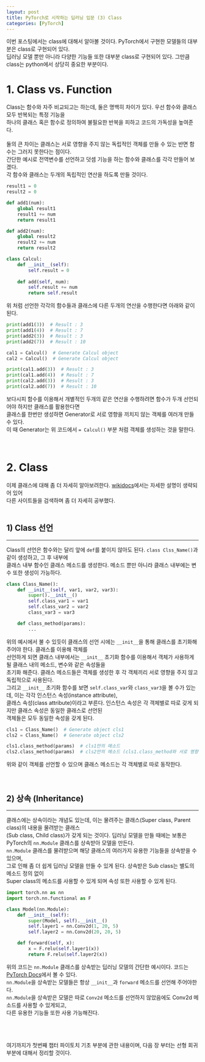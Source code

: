 ```yaml
---
layout: post
title: PyTorch로 시작하는 딥러닝 입문 (3) Class
categories: [PyTorch]
---
```


이번 포스팅에서는 class에 대해서 알아볼 것이다. PyTorch에서 구현한 모델들의 대부분은 class로 구현되어 있다. <br>
딥러닝 모델 뿐만 아니라 다양한 기능들 또한 대부분 class로 구현되어 있다. 그만큼 class는 python에서 상당히 중요한 부분이다.<br>

# 1. Class vs. Function

Class는 함수와 자주 비교되고는 하는데, 둘은 명백히 차이가 있다. 우선 함수와 클래스 모두 반복되는 특정 기능을 <br>
하나의 클래스 혹은 함수로 정의하여 불필요한 반복을 피하고 코드의 가독성을 높여준다. <br>
<br>
둘의 큰 차이는 클래스는 서로 영향을 주지 않는 독립적인 객체를 만들 수 있는 반면 함수는 그러지 못한다는 점이다. <br>
간단한 예시로 전역변수를 선언하고 덧셈 기능을 하는 함수와 클래스를 각각 만들어 보겠다.<br>
각 함수와 클래스는 두개의 독립적인 연산을 하도록 만들 것이다. <br>

```python
result1 = 0
result2 = 0

def add1(num):
    global result1
    result1 += num
    return result1

def add2(num):
    global result2
    result2 += num
    return result2

class Calcul:
    def __init__(self):
        self.result = 0
    
    def add(self, num):
        self.result += num
        return self.result
```

위 처럼 선언한 각각의 함수들과 클래스에 다른 두개의 연산을 수행한다면 아래와 같이 된다.

```python
print(add1(3))  # Result : 3
print(add1(4))  # Result : 7
print(add2(3))  # Result : 3
print(add2(7))  # Result : 10

cal1 = Calcul()  # Generate Calcul object
cal2 = Calcul()  # Generate Calcul object

print(cal1.add(3))  # Result : 3
print(cal1.add(4))  # Result : 7
print(cal2.add(3))  # Result : 3
print(cal2.add(7))  # Result : 10
```

보다시피 함수를 이용해서 개별적인 두개의 같은 연산을 수행하려면 함수가 두개 선언되어야 하지만 클래스를 활용한다면 <br>
클래스를 한번만 생성하면 Generator로 서로 영향을 끼치지 않는 객체를 여러개 만들 수 있다. <br>
이 때 Generator는 위 코드에서 ```= Calcul()``` 부분 처럼 객체를 생성하는 것을 말한다.<br><br><br>

# 2. Class

이제 클래스에 대해 좀 더 자세히 알아보려한다. [wikidocs](https://wikidocs.net/60034)에서는 자세한 설명이 생략되어 있어 <br>
다른 사이트들을 검색하며 좀 더 자세히 공부했다. <br><br>

## 1) Class 선언
---

Class의 선언은 함수와는 달리 앞에 ```def```를 붙이지 않아도 된다. ```class Clss_Name()```과 같이 생성하고, 그 후 내부에 <br>
클래스 내부 함수인 클래스 메소드를 생성한다. 메소드 뿐만 아니라 클래스 내부에는 변수 또한 생성이 가능하다. 

```python
class Class_Name():
    def __init__(self, var1, var2, var3):
        super().__init__()
        self.class_var1 = var1
        self.class_var2 = var2
        class_var3 = var3

    def class_method(params):
        ...
```

위의 예시에서 불 수 있듯이 클래스의 선언 시에는 ```__init__```을 통해 클래스를 초기화해주어야 한다. 클래스를 이용해 객체를 <br>
선언하게 되면 클래스 내부에서는 ```__init__``` 초기화 함수를 이용해서 객체가 사용하게 될 클래스 내의 메소드, 변수와 같은 속성들을 <br>
초기화 해준다. 클래스 메소드들은 객체를 생성한 후 각 객체끼리 서로 영향을 주지 않고 독립적으로 사용된다. <br>
그리고 ```__init__``` 초기화 함수를 보면 ```self.class_var```와 ```class_var3```을 볼 수가 있는데, 이는 각각 인스턴스 속성(instance attribute), <br>
클래스 속성(class attribute)이라고 부른다. 인스턴스 속성은 각 객체별로 따로 갖게 되지만 클래스 속성은 동일한 클래스로 선언된 <br>
객체들은 모두 동일한 속성을 갖게 된다.

```python
cls1 = Class_Name()  # Generate object cls1
cls2 = Class_Name()  # Generate object cls2

cls1.class_method(params)  # cls1만의 메소드
cls2.class_method(params)  # cls2만의 메소드 (cls1.class_method와 서로 영향 없음)
```

위와 같이 객체를 선언할 수 있으며 클래스 메소드는 각 객체별로 따로 동작한다. <br><br><br>

## 2) 상속 (Inheritance)
---

클래스에는 상속이라는 개념도 있는데, 이는 물려주는 클래스(Super class, Parent class)의 내용을 물려받는 클래스<br>
(Sub class, Child class)가 갖게 되는 것이다. 딥러닝 모델을 만들 때에는 보통은 PyTorch의 ```nn.Module``` 클래스를 상속받아 모델을 만든다. <br>
```nn.Module``` 클래스를 물려받으며 해당 클래스의 여러가지 유용한 기능들을 상속받을 수 있으며, <br>
그로 인해 좀 더 쉽게 딥러닝 모델을 만들 수 있게 된다. 상속받은 Sub class는 별도의 메소드 정의 없이 <br> 
Super class의 메소드를 사용할 수 있게 되며 속성 또한 사용할 수 있게 된다. <br>

```python
import torch.nn as nn
import torch.nn.functional as F

class Model(nn.Module):
    def __init__(self):
        super(Model, self).__init__()
        self.layer1 = nn.Conv2d(1, 20, 5)
        self.layer2 = nn.Conv2d(20, 20, 5)

    def forward(self, x):
        x = F.relu(self.layer1(x))
        return F.relu(self.layer2(x))
```

위의 코드는 ```nn.Module``` 클래스를 상속받는 딥러닝 모델의 간단한 예시이다. 코드는 [PyTorch Docs](https://pytorch.org/docs/stable/generated/torch.nn.Module.html?highlight=nn%20module#torch.nn.Module)에서 볼 수 있다. <br>
```nn.Module```을 상속받는 모델들은 항상 ```__init__```과 ```forward``` 메소드를 선언해 주어야한다. <br>
```nn.Module```을 상속받은 모델은 따로 ```Conv2d``` 메소드를 선언하지 않았음에도 Conv2d 메소드를 사용할 수 있게되고, <br>
다른 유용한 기능들 또한 사용 가능해진다.<br><br><br><br>

여기까지가 첫번째 챕터 파이토치 기초 부분에 관한 내용이며, 다음 장 부터는 선형 회귀 부분에 대해서 정리할 것이다.